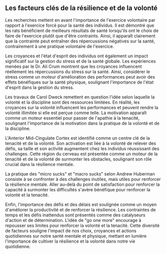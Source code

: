 ## Les facteurs clés de la résilience et de la volonté

Les recherches mettent en avant l'importance de l'exercice volontaire par rapport à l'exercice forcé pour la santé des individus. Il est démontré que les rats bénéficient de meilleurs résultats de santé lorsqu'ils ont le choix de faire de l'exercice plutôt que d'être contraints. Ainsi, il apparaît clairement que la contrainte peut entraîner des répercussions négatives sur la santé, contrairement à une pratique volontaire de l'exercice.

Les croyances et l'état d'esprit des individus ont également un impact significatif sur la gestion du stress et de la santé globale. Les expériences menées par le Dr. Ali Crum montrent que les croyances influencent réellement les répercussions du stress sur la santé. Ainsi, considérer le stress comme un moteur d'amélioration des performances peut avoir des effets bénéfiques sur la santé physique, soulignant l'importance de l'état d'esprit dans la gestion du stress.

Les travaux de Carol Dweck remettent en question l'idée selon laquelle la volonté et la discipline sont des ressources limitées. En réalité, les croyances sur la volonté influencent les performances et peuvent rendre la volonté illimitée si elle est perçue comme telle. La motivation apparaît comme un moteur essentiel pour passer de l'apathie à la tenacité, soulignant l'importance de la motivation dans la pratique de la volonté et de la discipline.

L'Anterior Mid-Cingulate Cortex est identifié comme un centre clé de la tenacité et de la volonté. Son activation est liée à la volonté de relever des défis, sa taille et son activité augmentent chez les individus réussissant des challenges. Cette région du cerveau est présentée comme un moteur de la tenacité et de la volonté de surmonter les obstacles, soulignant son rôle crucial dans la résilience mentale.

La pratique des "micro sucks" et "macro sucks" selon Andrew Huberman consiste à se confronter à des challenges inutiles, mais utiles pour renforcer la résilience mentale. Aller au-delà du point de satisfaction pour renforcer la capacité à surmonter les difficultés s'avère bénéfique pour renforcer la volonté et la tenacité.

Enfin, l'importance des défis et des délais est soulignée comme un moyen d'améliorer la productivité et de renforcer la résilience. Les contraintes de temps et les défis inattendus sont présentés comme des catalyseurs d'action et de détermination. L'idée de "go one more" encourage à repousser ses limites pour renforcer la volonté et la tenacité. Cette diversité de facteurs souligne l'impact de nos choix, croyances et actions quotidiennes sur notre santé mentale et physique, mettant en lumière l'importance de cultiver la résilience et la volonté dans notre vie quotidienne.
